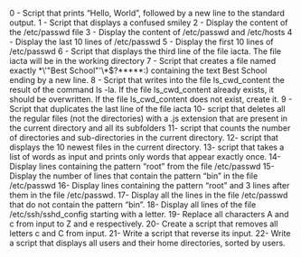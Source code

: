 0 - Script that prints “Hello, World”, followed by a new line to the standard output.
1 - Script that displays a confused smiley
2 - Display the content of the /etc/passwd file
3 - Display the content of /etc/passwd and /etc/hosts
4 - Display the last 10 lines of /etc/passwd
5 - Display the first 10 lines of /etc/passwd
6 - Script that displays the third line of the file iacta. The file iacta will be in the working directory
7 - Script that creates a file named exactly \*\\'"Best School"\'\\*$\?\*\*\*\*\*:) containing the text Best School ending by a new line.
8 - Script that writes into the file ls_cwd_content the result of the command ls -la. If the file ls_cwd_content already exists, it should be 
    overwritten. If the file ls_cwd_content does not exist, create it.
9 - Script that duplicates the last line of the file iacta
10- script that deletes all the regular files (not the directories) with a .js extension that are present in the current directory and all its subfolders
11- script that counts the number of directories and sub-directories in the current directory.
12- script that displays the 10 newest files in the current directory.
13- script that takes a list of words as input and prints only words that appear exactly once.
14- Display lines containing the pattern “root” from the file /etc/passwd
15- Display the number of lines that contain the pattern “bin” in the file /etc/passwd
16- Display lines containing the pattern “root” and 3 lines after them in the file /etc/passwd.
17- Display all the lines in the file /etc/passwd that do not contain the pattern “bin”.
18- Display all lines of the file /etc/ssh/sshd_config starting with a letter.
19- Replace all characters A and c from input to Z and e respectively.
20- Create a script that removes all letters c and C from input.
21- Write a script that reverse its input.
22- Write a script that displays all users and their home directories, sorted by users.

